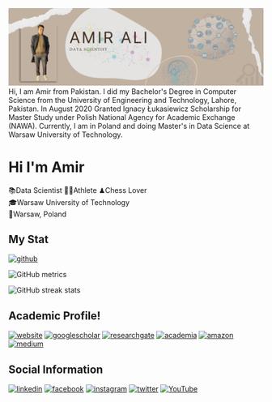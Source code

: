 ![Amir Ali](cover.png)
Hi, I am Amir from Pakistan. I did my Bachelor's Degree in Computer Science from the University of Engineering and Technology, Lahore, Pakistan. In August 2020 Granted Ignacy Łukasiewicz Scholarship for Master Study under Polish National Agency for Academic Exchange (NAWA). Currently, I am in Poland and doing  Master's in Data Science at Warsaw University of Technology.

# Hi I'm Amir
📚Data Scientist 🏃‍♂️Athlete ♟Chess Lover <br>
🎓Warsaw University of Technology <br>
📍Warsaw, Poland

## My Stat

[<img src='https://cdn.jsdelivr.net/npm/simple-icons@3.0.1/icons/github.svg' alt='github' height='40'>](https://github.com/AmirAli5)  

![GitHub metrics](https://metrics.lecoq.io/AmirAli5)  

![GitHub streak stats](https://github-readme-streak-stats.herokuapp.com/?user=AmirAli5)  
 
 ## Academic Profile!
[<img src='https://cdn.jsdelivr.net/npm/simple-icons@3.0.1/icons/icloud.svg' alt='website' height='40'>](https://sites.google.com/view/amir-ali) 
[<img src='https://cdn.jsdelivr.net/npm/simple-icons@3.0.1/icons/googlescholar.svg' alt='googlescholar' height='40'>](https://scholar.google.com/citations?user=nvIf4goAAAAJ&hl=en)
[<img src='https://cdn.jsdelivr.net/npm/simple-icons@3.0.1/icons/researchgate.svg' alt='researchgate' height='40'>](https://www.researchgate.net/profile/Amir-Ali-19)
[<img src='https://cdn.jsdelivr.net/npm/simple-icons@3.0.1/icons/academia.svg' alt='academia' height='40'>](https://pw.academia.edu/AmirAli)
[<img src='https://cdn.jsdelivr.net/npm/simple-icons@3.0.1/icons/amazon.svg' alt='amazon' height='40'>](https://www.amazon.com/-/e/B081MZ5HCX)
[<img src='https://cdn.jsdelivr.net/npm/simple-icons@3.0.1/icons/medium.svg' alt='medium' height='40'>](https://medium.com/machine-learning-researcher)

## Social Information
[<img src='https://cdn.jsdelivr.net/npm/simple-icons@3.0.1/icons/linkedin.svg' alt='linkedin' height='40'>](https://www.linkedin.com/in/amiralicheema/)  [<img src='https://cdn.jsdelivr.net/npm/simple-icons@3.0.1/icons/facebook.svg' alt='facebook' height='40'>](https://www.facebook.com/amirali556)  [<img src='https://cdn.jsdelivr.net/npm/simple-icons@3.0.1/icons/instagram.svg' alt='instagram' height='40'>](https://www.instagram.com/amir.ali.cheema/)  [<img src='https://cdn.jsdelivr.net/npm/simple-icons@3.0.1/icons/twitter.svg' alt='twitter' height='40'>](https://twitter.com/amir_ali_cheema)  [<img src='https://cdn.jsdelivr.net/npm/simple-icons@3.0.1/icons/youtube.svg' alt='YouTube' height='40'>](https://www.youtube.com/channel/UC9RN7YoDGM7EPYQJ9ihWxIQ)  






<!--
**AmirAli5/AmirAli5** is a ✨ _special_ ✨ repository because its `README.md` (this file) appears on your GitHub profile.

Here are some ideas to get you started:

- 🔭 I’m currently working on ...
- 🌱 I’m currently learning ...
- 👯 I’m looking to collaborate on ...
- 🤔 I’m looking for help with ...
- 💬 Ask me about ...
- 📫 How to reach me: ...
- 😄 Pronouns: ...
- ⚡ Fun fact: ...
-->

